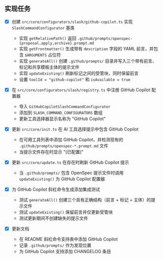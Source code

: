 ## 实现任务

- [x] 创建 `src/core/configurators/slash/github-copilot.ts` 实现 `SlashCommandConfigurator` 基类
  - 实现 `getRelativePath()` 返回 `.github/prompts/openspec-{proposal,apply,archive}.prompt.md`
  - 实现 `getFrontmatter()` 生成带有 `description` 字段的 YAML 前言，并包含 `$ARGUMENTS` 占位符
  - 实现 `generateAll()` 创建 `.github/prompts/` 目录并写入三个带有前言、标记和共享模板主体的提示文件
  - 实现 `updateExisting()` 刷新标记之间的受管块，同时保留前言
  - 设置 `toolId = "github-copilot"` 和 `isAvailable = true`

- [x] 在 `src/core/configurators/slash/registry.ts` 中注册 GitHub Copilot 配置器
  - 导入 `GitHubCopilotSlashCommandConfigurator`
  - 添加到 `SLASH_COMMAND_CONFIGURATORS` 数组
  - 更新工具选择器显示名称为 "GitHub Copilot"

- [x] 更新 `src/core/init.ts` 在 AI 工具选择提示中包含 GitHub Copilot
  - 在可用工具列表中添加 GitHub Copilot，并检测现有的 `.github/prompts/openspec-*.prompt.md` 文件
  - 当提示文件存在时显示 "(已配置)"

- [x] 更新 `src/core/update.ts` 在存在时刷新 GitHub Copilot 提示
  - 当 `.github/prompts/` 包含 OpenSpec 提示文件时调用 `updateExisting()` 为 GitHub Copilot 配置器

- [x] 为 GitHub Copilot 斜杠命令生成添加集成测试
  - 测试 `generateAll()` 创建三个具有正确结构（前言 + 标记 + 主体）的提示文件
  - 测试 `updateExisting()` 保留前言并仅更新受管块
  - 测试更新期间不创建缺失的提示文件

- [x] 更新文档
  - 在 README 斜杠命令支持表中添加 GitHub Copilot
  - 记录 `.github/prompts/` 作为发现位置
  - 为 GitHub Copilot 支持添加 CHANGELOG 条目